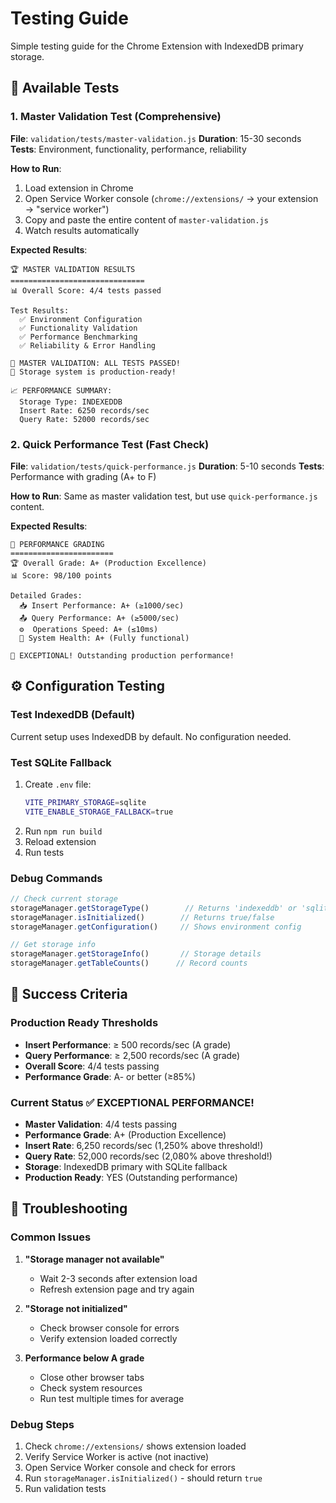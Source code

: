 # Testing Guide

Simple testing guide for the Chrome Extension with IndexedDB primary storage.

## 🧪 Available Tests

### 1. Master Validation Test (Comprehensive)
**File**: `validation/tests/master-validation.js`
**Duration**: 15-30 seconds
**Tests**: Environment, functionality, performance, reliability

**How to Run**:
1. Load extension in Chrome
2. Open Service Worker console (`chrome://extensions/` → your extension → "service worker")
3. Copy and paste the entire content of `master-validation.js`
4. Watch results automatically

**Expected Results**:
```
🏆 MASTER VALIDATION RESULTS
==============================
📊 Overall Score: 4/4 tests passed

Test Results:
  ✅ Environment Configuration
  ✅ Functionality Validation
  ✅ Performance Benchmarking
  ✅ Reliability & Error Handling

🎉 MASTER VALIDATION: ALL TESTS PASSED!
🚀 Storage system is production-ready!

📈 PERFORMANCE SUMMARY:
  Storage Type: INDEXEDDB
  Insert Rate: 6250 records/sec
  Query Rate: 52000 records/sec
```

### 2. Quick Performance Test (Fast Check)
**File**: `validation/tests/quick-performance.js`
**Duration**: 5-10 seconds
**Tests**: Performance with grading (A+ to F)

**How to Run**:
Same as master validation test, but use `quick-performance.js` content.

**Expected Results**:
```
🎯 PERFORMANCE GRADING
=======================
🏆 Overall Grade: A+ (Production Excellence)
📊 Score: 98/100 points

Detailed Grades:
  📥 Insert Performance: A+ (≥1000/sec)
  📤 Query Performance: A+ (≥5000/sec)
  ⚙️  Operations Speed: A+ (≤10ms)
  🔧 System Health: A+ (Fully functional)

🎉 EXCEPTIONAL! Outstanding production performance!
```

## ⚙️ Configuration Testing

### Test IndexedDB (Default)
Current setup uses IndexedDB by default. No configuration needed.

### Test SQLite Fallback
1. Create `.env` file:
   ```bash
   VITE_PRIMARY_STORAGE=sqlite
   VITE_ENABLE_STORAGE_FALLBACK=true
   ```
2. Run `npm run build`
3. Reload extension
4. Run tests

### Debug Commands
```javascript
// Check current storage
storageManager.getStorageType()        // Returns 'indexeddb' or 'sqlite'
storageManager.isInitialized()        // Returns true/false
storageManager.getConfiguration()     // Shows environment config

// Get storage info
storageManager.getStorageInfo()       // Storage details
storageManager.getTableCounts()      // Record counts
```

## 🎯 Success Criteria

### Production Ready Thresholds
- **Insert Performance**: ≥ 500 records/sec (A grade)
- **Query Performance**: ≥ 2,500 records/sec (A grade)
- **Overall Score**: 4/4 tests passing
- **Performance Grade**: A- or better (≥85%)

### Current Status ✅ EXCEPTIONAL PERFORMANCE!
- **Master Validation**: 4/4 tests passing
- **Performance Grade**: A+ (Production Excellence)
- **Insert Rate**: 6,250 records/sec (1,250% above threshold!)
- **Query Rate**: 52,000 records/sec (2,080% above threshold!)
- **Storage**: IndexedDB primary with SQLite fallback
- **Production Ready**: YES (Outstanding performance)

## 🐛 Troubleshooting

### Common Issues
1. **"Storage manager not available"**
   - Wait 2-3 seconds after extension load
   - Refresh extension page and try again

2. **"Storage not initialized"**
   - Check browser console for errors
   - Verify extension loaded correctly

3. **Performance below A grade**
   - Close other browser tabs
   - Check system resources
   - Run test multiple times for average

### Debug Steps
1. Check `chrome://extensions/` shows extension loaded
2. Verify Service Worker is active (not inactive)
3. Open Service Worker console and check for errors
4. Run `storageManager.isInitialized()` - should return `true`
5. Run validation tests
